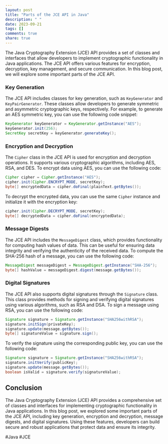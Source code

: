 ```yaml
---
layout: post
title: "Parts of the JCE API in Java"
description: " "
date: 2023-09-21
tags: []
comments: true
share: true
---
```


The Java Cryptography Extension (JCE) API provides a set of classes and interfaces that allow developers to implement cryptographic functionality in Java applications. The JCE API offers various features for encryption, decryption, key management, and secure communication. In this blog post, we will explore some important parts of the JCE API.

### Key Generation

The JCE API includes classes for key generation, such as `KeyGenerator` and `KeyPairGenerator`. These classes allow developers to generate symmetric and asymmetric cryptographic keys, respectively. For example, to generate an AES symmetric key, you can use the following code snippet:

```java
KeyGenerator keyGenerator = KeyGenerator.getInstance("AES");
keyGenerator.init(256);
SecretKey secretKey = keyGenerator.generateKey();
```

### Encryption and Decryption

The `Cipher` class in the JCE API is used for encryption and decryption operations. It supports various cryptographic algorithms, including AES, RSA, and DES. To encrypt data using AES, you can use the following code:

```java
Cipher cipher = Cipher.getInstance("AES");
cipher.init(Cipher.ENCRYPT_MODE, secretKey);
byte[] encryptedData = cipher.doFinal(plainText.getBytes());
```

To decrypt the encrypted data, you can use the same `Cipher` instance and initialize it with the encryption key:

```java
cipher.init(Cipher.DECRYPT_MODE, secretKey);
byte[] decryptedData = cipher.doFinal(encryptedData);
```

### Message Digests

The JCE API includes the `MessageDigest` class, which provides functionality for computing hash values of data. This can be useful for ensuring data integrity and verifying the authenticity of the received data. To compute the SHA-256 hash of a message, you can use the following code:

```java
MessageDigest messageDigest = MessageDigest.getInstance("SHA-256");
byte[] hashValue = messageDigest.digest(message.getBytes());
```

### Digital Signatures

The JCE API also supports digital signatures through the `Signature` class. This class provides methods for signing and verifying digital signatures using various algorithms, such as RSA and DSA. To sign a message using RSA, you can use the following code:

```java
Signature signature = Signature.getInstance("SHA256withRSA");
signature.initSign(privateKey);
signature.update(message.getBytes());
byte[] signatureValue = signature.sign();
```

To verify the signature using the corresponding public key, you can use the following code:

```java
Signature signature = Signature.getInstance("SHA256withRSA");
signature.initVerify(publicKey);
signature.update(message.getBytes());
boolean isValid = signature.verify(signatureValue);
```

## Conclusion

The Java Cryptography Extension (JCE) API provides a comprehensive set of classes and interfaces for implementing cryptographic functionality in Java applications. In this blog post, we explored some important parts of the JCE API, including key generation, encryption and decryption, message digests, and digital signatures. Using these features, developers can build secure and robust applications that protect data and ensure its integrity.

\#Java \#JCE